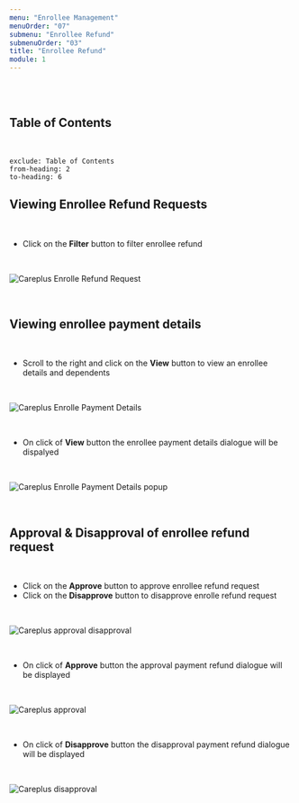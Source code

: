```yaml
---
menu: "Enrollee Management"
menuOrder: "07"
submenu: "Enrollee Refund"
submenuOrder: "03"
title: "Enrollee Refund"
module: 1
---
```




<br />
<br />


## Table of Contents

<br />

```toc
exclude: Table of Contents
from-heading: 2
to-heading: 6
```

## Viewing Enrollee Refund Requests
<br />

- Click on the **Filter** button to filter enrollee refund


<br />

![Careplus Enrolle Refund Request](/docs/images/FilterEnrolleeRefund.png "Enrolle Refund Request")

<br />

## Viewing enrollee payment details

<br />

- Scroll to the right and click on the **View** button to view an enrollee details and dependents

<br />

![Careplus Enrolle Payment Details](/docs/images/CareplusViewEnrolleePaymentDetails.png "Enrolle Payment Details")

<br />

- On click of **View** button the enrollee payment details dialogue will be dispalyed

<br />

![Careplus Enrolle Payment Details popup](/docs/images/CareplusViewEnrolleePaymentDetailspopup.png "Enrolle Payment Details")

<br />

## Approval & Disapproval of enrollee refund request 

<br />

- Click on the **Approve** button to approve enrollee refund request
- Click on the **Disapprove** button to disapprove enrolle refund request

<br />

![Careplus approval disapproval](/docs/images/CareplusApprovalDisapprovalEnrolleRefund.png "Enrolle refund")

<br />

- On click of **Approve** button the approval payment refund dialogue will be displayed

<br />

![Careplus approval](/docs/images/CareplusApprovalEnrolleRefund.png "Enrolle refund")

<br />

- On click of **Disapprove** button the disapproval payment refund dialogue will be displayed

<br />

![Careplus disapproval](/docs/images/CareplusDisapprovalEnrolleRefund.png "Enrolle refund")

<br />

